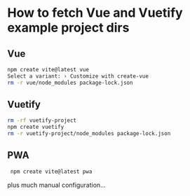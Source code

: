 # How to fetch Vue and Vuetify example project dirs

## Vue

```sh
npm create vite@latest vue
Select a variant: › Customize with create-vue
rm -r vue/node_modules package-lock.json
```

## Vuetify

```sh
rm -rf vuetify-project
npm create vuetify
rm -r vuetify-project/node_modules package-lock.json
```

## PWA

```sh
 npm create vite@latest pwa
```

plus much manual configuration...
